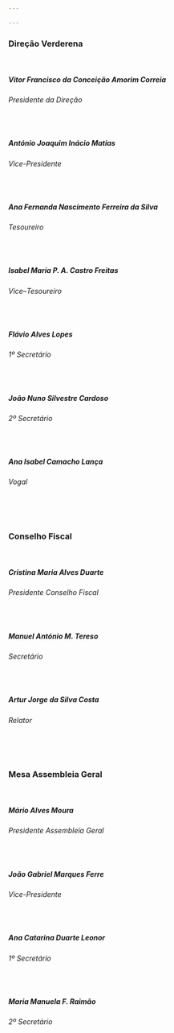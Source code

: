 ```yaml
---

---
```

### Direção Verderena

<br>

##### Vitor Francisco da Conceição Amorim Correia
###### Presidente da Direção


 <br>
 
##### António Joaquim Inácio Matias
###### Vice-Presidente 

 <br>
 
##### Ana Fernanda Nascimento Ferreira da Silva
###### Tesoureiro 

 <br>
 
##### Isabel Maria P. A. Castro Freitas                                    
###### Vice–Tesoureiro 

 <br>
 
##### Flávio Alves Lopes                                                      
###### 1º Secretário 

 <br>
 
##### João Nuno Silvestre Cardoso                                         
###### 2º Secretário 

 <br>
 
##### Ana Isabel Camacho Lança              
###### Vogal 

<br><br>

### Conselho Fiscal

<br>

##### Cristina Maria Alves Duarte
###### Presidente Conselho Fiscal
  
  <br>

##### Manuel António M. Tereso                                              
###### Secretário 
  
  <br>

##### Artur Jorge da Silva Costa
###### Relator 

<br><br>

### Mesa Assembleia Geral

<br>

##### Mário Alves Moura
###### Presidente Assembleia Geral
  
<br>

##### João Gabriel Marques Ferre
###### Vice-Presidente 
  
<br>

##### Ana Catarina Duarte Leonor                                           
###### 1º Secretário 
  
<br>

##### Maria Manuela F. Raimão                                               
###### 2º Secretário 




